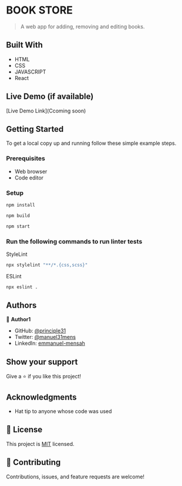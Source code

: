 # BOOK STORE

> A web app for adding, removing and editing books.


## Built With

- HTML
- CSS
- JAVASCRIPT
- React

## Live Demo (if available)
[Live Demo Link](Ccoming soon)



## Getting Started


To get a local copy up and running follow these simple example steps.

### Prerequisites

- Web browser
- Code editor

### Setup


```bash
npm install
```

```bash
npm build
```

```bash
npm start
```

### Run the following commands to run linter tests


StyleLint
```bash
npx stylelint "**/*.{css,scss}"
```

ESLint
```bash
npx eslint .
```



## Authors

👤 **Author1**
- GitHub: [@principle31](https://github.com/principles31)
- Twitter: [@manuel31mens](https://Twiter.com/@Manuel31mens)
- LinkedIn: [emmanuel-mensah](www.linkedin.com/in/emmanuel-mensah-6a044922a)


## Show your support

Give a ⭐️ if you like this project!

## Acknowledgments

- Hat tip to anyone whose code was used

## 📝 License

This project is [MIT](https://git@github.com:principles31/Book_Store.git/dev/LICENSE) licensed.

## 🤝 Contributing

Contributions, issues, and feature requests are welcome!
